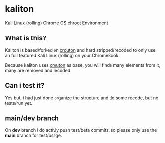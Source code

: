 # kaliton
Kali Linux (rolling) Chrome OS chroot Environment 


## What is this?

Kaliton is based/forked on [crouton](https://github.com/dnschneid/crouton) and hard stripped/recoded to
only use an full featured Kali Linux (rolling) on your ChromeBook.

Because kaliton uses [crouton](https://github.com/dnschneid/crouton) as base, you will finde many elements
from it, many are removed and recoded.

## Can i test it?

Yes but, i had just done organize the structure and do some recode, 
but no tests/run yet.

## main/dev branch

On **dev** branch i do activly push test/beta commits, so please only
use the **main** branch for test/usage.

